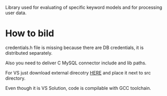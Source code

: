 Library used for evaluating of specific keyword models and for processing user data.

# How to bild
credentials.h file is missing because there are DB credentials, it is distributed separately.

Also you need to deliver C MySQL connector include and lib paths. 

For VS just download external direcotry [HERE](http://www.devwesp.com/download/ImageRanker/external.zip) and place it next to src directory.

Even though it is VS Solution, code is compilable with GCC toolchain.
